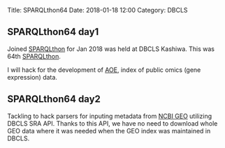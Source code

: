 Title: SPARQLthon64
Date: 2018-01-18 12:00
Category: DBCLS

## SPARQLthon64 day1

Joined [SPARQLthon](http://wiki.lifesciencedb.jp/mw/SPARQLthon) for Jan 2018 was held at DBCLS Kashiwa. This was 64th  [SPARQLthon](http://wiki.lifesciencedb.jp/mw/SPARQLthon64).

I will hack for the development of [AOE](http://aoe.dbcls.jp), index of public omics (gene expression) data.

## SPARQLthon64 day2

Tackling to hack parsers for inputing metadata from [NCBI GEO](http://www.ncbi.nlm.nih.gov/geo/) utilizing DBCLS SRA API.
Thanks to this API, we have no need to download whole GEO data where it was needed when the GEO index was maintained in DBCLS. 
